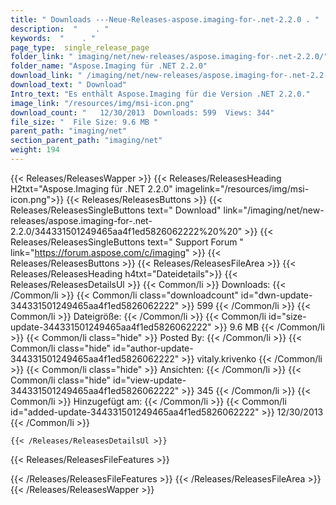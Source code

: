 ```yaml
---
title: " Downloads ---Neue-Releases-aspose.imaging-for-.net-2.2.0 . "
description:  "    . " 
keywords:  "    . " 
page_type:  single_release_page
folder_link: " imaging/net/new-releases/aspose.imaging-for-.net-2.2.0/"
folder_name: "Aspose.Imaging für .NET 2.2.0"
download_link: " /imaging/net/new-releases/aspose.imaging-for-.net-2.2.0/344331501249465aa4f1ed5826062222"
download_text: " Download"
Intro_text: "Es enthält Aspose.Imaging für die Version .NET 2.2.0."
image_link: "/resources/img/msi-icon.png"
download_count: "   12/30/2013  Downloads: 599  Views: 344"
file_size: "  File Size: 9.6 MB "
parent_path: "imaging/net"
section_parent_path: "imaging/net"
weight: 194
---
```


{{< Releases/ReleasesWapper >}}
  {{< Releases/ReleasesHeading H2txt="Aspose.Imaging für .NET 2.2.0" imagelink="/resources/img/msi-icon.png">}}
  {{< Releases/ReleasesButtons >}}
    {{< Releases/ReleasesSingleButtons text=" Download" link="/imaging/net/new-releases/aspose.imaging-for-.net-2.2.0/344331501249465aa4f1ed5826062222%20%20" >}}
    {{< Releases/ReleasesSingleButtons text=" Support Forum " link="https://forum.aspose.com/c/imaging" >}}
  {{< Releases/ReleasesButtons >}}
  {{< Releases/ReleasesFileArea >}}
    {{< Releases/ReleasesHeading h4txt="Dateidetails">}}
    {{< Releases/ReleasesDetailsUl >}}
            {{< Common/li >}} Downloads: {{< /Common/li >}}
      {{< Common/li class="downloadcount" id="dwn-update-344331501249465aa4f1ed5826062222" >}} 599 {{< /Common/li >}}
      {{< Common/li >}} Dateigröße: {{< /Common/li >}}
      {{< Common/li id="size-update-344331501249465aa4f1ed5826062222" >}} 9.6 MB {{< /Common/li >}} 
      {{< Common/li  class="hide" >}} Posted By: {{< /Common/li >}} 
      {{< Common/li class="hide" id="author-update-344331501249465aa4f1ed5826062222" >}} vitaly.krivenko {{< /Common/li >}}
      {{< Common/li class="hide" >}} Ansichten: {{< /Common/li >}}
      {{< Common/li class="hide" id="view-update-344331501249465aa4f1ed5826062222" >}} 345 {{< /Common/li >}}
      {{< Common/li >}} Hinzugefügt am: {{< /Common/li >}}
      {{< Common/li id="added-update-344331501249465aa4f1ed5826062222" >}} 12/30/2013 {{< /Common/li >}} 

    {{< /Releases/ReleasesDetailsUl >}}

  {{< Releases/ReleasesFileFeatures >}}
      
  {{< /Releases/ReleasesFileFeatures >}}
 {{< /Releases/ReleasesFileArea >}}
{{< /Releases/ReleasesWapper >}}



